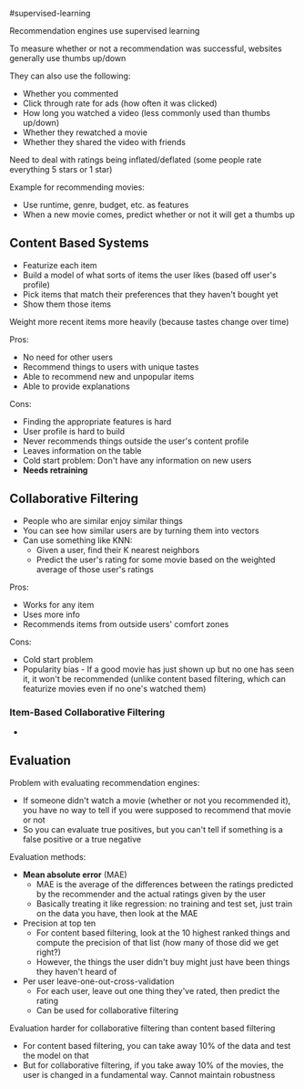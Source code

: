 #supervised-learning 

Recommendation engines use supervised learning

To measure whether or not a recommendation was successful, websites generally use thumbs up/down

They can also use the following:
- Whether you commented
- Click through rate for ads (how often it was clicked)
- How long you watched a video (less commonly used than thumbs up/down)
- Whether they rewatched a movie
- Whether they shared the video with friends

Need to deal with ratings being inflated/deflated (some people rate everything 5 stars or 1 star)

Example for recommending movies:
- Use runtime, genre, budget, etc. as features
- When a new movie comes, predict whether or not it will get a thumbs up

## Content Based Systems

- Featurize each item
- Build a model of what sorts of items the user likes (based off user's profile)
- Pick items that match their preferences that they haven't bought yet
- Show them those items

Weight more recent items more heavily (because tastes change over time)

Pros:
- No need for other users
- Recommend things to users with unique tastes
- Able to recommend new and unpopular items
- Able to provide explanations

Cons:
- Finding the appropriate features is hard
- User profile is hard to build
- Never recommends things outside the user's content profile
- Leaves information on the table
- Cold start problem: Don't have any information on new users
- **Needs retraining**

## Collaborative Filtering

- People who are similar enjoy similar things
- You can see how similar users are by turning them into vectors
- Can use something like KNN:
	- Given a user, find their K nearest neighbors
	- Predict the user's rating for some movie based on the weighted average of those user's ratings

Pros:
- Works for any item
- Uses more info
- Recommends items from outside users' comfort zones

Cons:
- Cold start problem
- Popularity bias - If a good movie has just shown up but no one has seen it, it won't be recommended (unlike content based filtering, which can featurize movies even if no one's watched them)

### Item-Based Collaborative Filtering

- 

## Evaluation

Problem with evaluating recommendation engines: 
- If someone didn't watch a movie (whether or not you recommended it), you have no way to tell if you were supposed to recommend that movie or not
- So you can evaluate true positives, but you can't tell if something is a false positive or a true negative

Evaluation methods:
- **Mean absolute error** (MAE)
	- MAE is the average of the differences between the ratings predicted by the recommender and the actual ratings given by the user
	- Basically treating it like regression: no training and test set, just train on the data you have, then look at the MAE
- Precision at top ten
	- For content based filtering, look at the 10 highest ranked things and compute the precision of that list (how many of those did we get right?)
	- However, the things the user didn't buy might just have been things they haven't heard of
- Per user leave-one-out-cross-validation
	- For each user, leave out one thing they've rated, then predict the rating
	- Can be used for collaborative filtering

Evaluation harder for collaborative filtering than content based filtering
- For content based filtering, you can take away 10% of the data and test the model on that
- But for collaborative filtering, if you take away 10% of the movies, the user is changed in a fundamental way. Cannot maintain robustness
